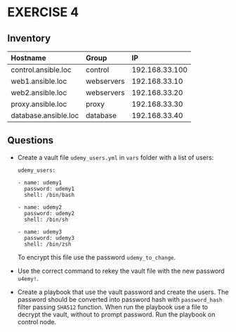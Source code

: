 # EXERCISE 4

## Inventory

| Hostname | Group | IP |
|:---------|:------|:---|
| control.ansible.loc | control | 192.168.33.100 |
| web1.ansible.loc | webservers | 192.168.33.10 |
| web2.ansible.loc | webservers | 192.168.33.20 |
| proxy.ansible.loc | proxy | 192.168.33.30 |
| database.ansible.loc | database | 192.168.33.40 |


## Questions

- Create a vault file `udemy_users.yml` in `vars` folder with a list of users:

  ```
  udemy_users:

  - name: udemy1
    password: udemy1
    shell: /bin/bash

  - name: udemy2
    password: udemy2
    shell: /bin/sh

  - name: udemy3
    password: udemy3
    shell: /bin/zsh
  ```

  To encrypt this file use the password `udemy_to_change`.

- Use the correct command to rekey the vault file with the new password `u4emy!`.

- Create a playbook that use the vault password and create the users.
  The password should be converted into password hash with `password_hash` filter passing `SHA512` function.
  When run the playbook use a file to decrypt the vault, without to prompt password.
  Run the playbook on control node.